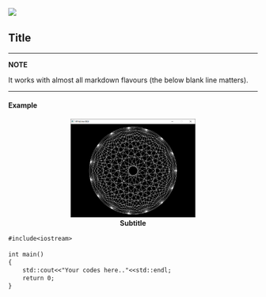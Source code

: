 [<p align="left"><img width="30%" src="https://img.youtube.com/vi/r7yOMz8HrHk/maxresdefault.jpg"></p>](https://youtu.be/r7yOMz8HrHk)
## Title
---
**NOTE**

It works with almost all markdown flavours (the below blank line matters).

---
<h4>Example</h4>
<p align="center">
    <img width="50%" src="https://raw.githubusercontent.com/rp181135198/My-Gist-Files-Data/master/Image%20Data/Straight%20Line%20Examples%20in%20C%2B%2B%20graphics.h/Example%20of%20lineto%20and%20moveto.PNG"><br>
    <b>Subtitle</b><br>
</p>

```
#include<iostream>

int main()
{
    std::cout<<"Your codes here.."<<std::endl;
    return 0;
}
```
